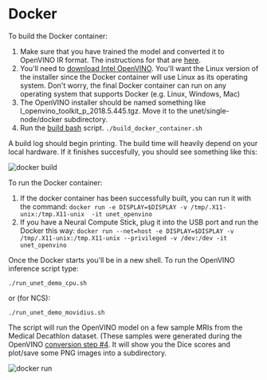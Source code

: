 # Docker 

To build the Docker container:
1. Make sure that you have trained the model and converted it to OpenVINO IR format. The instructions for that are [here](https://github.com/IntelAI/unet/blob/master/single-node/openvino_saved_model/README.md).
2. You'll need to [download Intel OpenVINO](https://software.intel.com/en-us/openvino-toolkit/choose-download/free-download-linux). You'll want the Linux version of the installer since the Docker container will use Linux as its operating system. Don't worry, the final Docker container can run on any operating system that supports Docker (e.g. Linux, Windows, Mac)
3. The OpenVINO installer should be named something like l_openvino_toolkit_p_2018.5.445.tgz. Move it to the unet/single-node/docker subdirectory.
4. Run the [build bash](https://github.com/IntelAI/unet/blob/master/single-node/docker/build_docker_container.sh) script. ```./build_docker_container.sh```

A build log should begin printing. The build time will heavily depend on your local hardware. If it finishes succesfully, you should see something like this:

![docker build](https://github.com/IntelAI/unet/blob/master/single-node/images/docker_build.png)

To run the Docker container:
1. If the docker container has been successfully built, you can run it with the command: 
```docker run -e DISPLAY=$DISPLAY -v /tmp/.X11-unix:/tmp.X11-unix  -it unet_openvino```
2. If you have a Neural Compute Stick, plug it into the USB port and run the Docker this way: 
```docker run --net=host -e DISPLAY=$DISPLAY -v /tmp/.X11-unix:/tmp.X11-unix --privileged -v /dev:/dev -it unet_openvino```

Once the Docker starts you'll be in a new shell. To run the OpenVINO inference script type:

```./run_unet_demo_cpu.sh``` 

or (for NCS):

```./run_unet_demo_movidius.sh``` 

The script will run the OpenVINO model on a few sample MRIs from the Medical Decathlon dataset. (These samples were generated during the OpenVINO [conversion step #4](https://github.com/IntelAI/unet/blob/master/single-node/openvino_saved_model/create_validation_sample.py).
It will show you the Dice scores and plot/save some PNG images into a subdirectory.

![docker run](https://github.com/IntelAI/unet/blob/master/single-node/images/docker_run.png)

 
